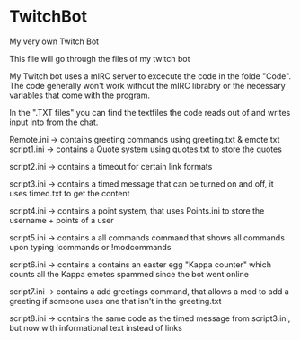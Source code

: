 # TwitchBot
My very own Twitch Bot

This file will go through the files of my twitch bot

My Twitch bot uses a mIRC server to excecute the code in the folde "Code".
The code generally won't work without the mIRC librabry or the necessary variables that come with the program.

In the ".TXT files" you can find the textfiles the code reads out of and writes input into from the chat. 

Remote.ini -> contains greeting commands using greeting.txt & emote.txt
script1.ini -> contains a Quote system using quotes.txt to store the quotes

script2.ini -> contains a timeout for certain link formats

script3.ini -> contains a timed message that can be turned on and off, it uses timed.txt to get the content

script4.ini -> contains a point system, that uses Points.ini to store the username + points of a user

script5.ini -> contains a all commands command that shows all commands upon typing !commands or !modcommands

script6.ini -> contains a contains an easter egg "Kappa counter" which counts all the Kappa emotes spammed since the bot went online

script7.ini -> contains a add greetings command, that allows a mod to add a greeting if someone uses one that isn't in the greeting.txt

script8.ini -> contains the same code as the timed message from script3.ini, but now with informational text instead of links